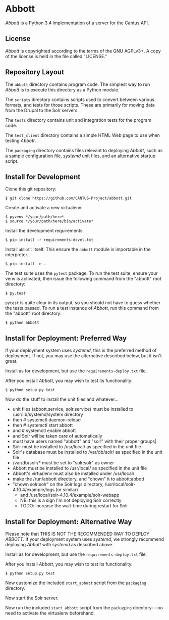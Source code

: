 Abbott
======

*Abbott* is a Python 3.4 implementation of a server for the Cantus API.

License
-------

*Abbott* is copyrighted according to the terms of the GNU AGPLv3+. A copy of the license is held in
the file called "LICENSE."

Repository Layout
-----------------

The ``abbott`` directory contains program code. The simplest way to run *Abbott* is to execute this
directory as a Python module.

The ``scripts`` directory contains scripts used to convert between various formats, and tests for
those scripts. These are primarily for moving data from the Drupal to the Solr servers.

The ``tests`` directory contains unit and integration tests for the program code.

The ``test_client`` directory contains a simple HTML Web page to use when testing *Abbott*.

The ``packaging`` directory contains files relevant to deploying *Abbott*, such as a sample
configuration file, *systemd* unit files, and an alternative startup script.

Install for Development
-----------------------

Clone this git repository:

    $ git clone https://github.com/CANTUS-Project/abbott.git

Create and activate a new virtualenv:

    $ pyvenv */your/path/here*
    $ source */your/path/here/bin/activate*

Install the development requirements:

    $ pip install -r requirements-devel.txt

Install ``abbott`` itself. This ensure the ``abbott`` module is importable in the interpreter.

    $ pip install -e .

The test suite uses the ``pytest`` package. To run the test suite, ensure your venv is activated,
then issue the following command from the "abbott" root directory:

    $ py.test

``pytest`` is quite clear in its output, so you should not have to guess whether the tests passed.
To run a test instance of *Abbott*, run this command from the "abbott" root directory:

    $ python abbott

Install for Deployment: Preferred Way
-------------------------------------

If your deployment system uses *systemd*, this is the preferred method of deployment. If not, you
may use the alternative described below, but it isn't great.

Install as for development, but use the ``requirements-deploy.txt`` file.

After you install *Abbott*, you may wish to test its functionality:

    $ python setup.py test

Now do the stuff to install the unit files and whatever...

- unit files (abbott.service, solr.service) must be installed to /usr/lib/systemd/system directory
- then # systemctl daemon-reload
- then # systemctl start abbott
- and  # systemctl enable abbott
- and Solr will be taken care of automatically
- must have users named "abbott" and "solr" with their proper groups|
- Solr must be installed to /usr/local/ as specified in the unit file
- Solr's database must be installed to /var/db/solr/ as specified in the unit file
- /var/db/solr/* must be set to "solr:solr" as owner
- Abbott must be installed to /usr/local/ as specified in the unit file
- Abbott's virtualenv must also be installed under /usr/local/
- make the /run/abbott directory, and "chown" it to abbott:abbott
- "chown solr:solr" on the Solr logs directory, /usr/local/solr-4.10.4/example/logs (or similar)
    - and /usr/local/solr-4.10.4/example/solr-webapp
    - NB: this is a sign I'm not deploying Solr correctly
    - TODO: increase the wait-time during restart for Solr

Install for Deployment: Alternative Way
---------------------------------------

Please note that THIS IS NOT THE RECOMMENDED WAY TO DEPLOY *ABBOTT*. If your deployment system uses
*systemd*, we strongly recommend deploying *Abbott* with *systemd* as described above.

Install as for development, but use the ``requirements-deploy.txt`` file.

After you install *Abbott*, you may wish to test its functionality:

    $ python setup.py test

Now customize the included ``start_abbott`` script from the ``packaging`` directory.

Now start the Solr server.

Now run the included ``start_abbott`` script from the ``packaging`` directory---no need to activate
the virtualenv beforehand.
